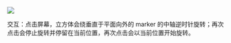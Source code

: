 ![](https://github.com/weichao66666/ARSimpleInteractionProj/raw/master/README.md-assets/demo.png)

交互：点击屏幕，立方体会绕垂直于平面向外的 marker 的中轴逆时针旋转；再次点击会停止旋转并停留在当前位置，再次点击会以当前位置开始旋转。
